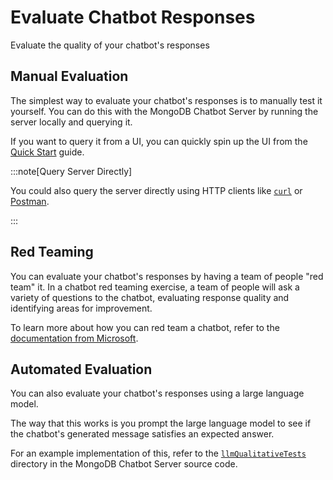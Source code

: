 # Evaluate Chatbot Responses

Evaluate the quality of your chatbot's responses

## Manual Evaluation

The simplest way to evaluate your chatbot's responses is to manually test it yourself.
You can do this with the MongoDB Chatbot Server by running the server locally and
querying it.

If you want to query it from a UI, you can quickly spin up the UI from the [Quick Start](../quick-start.md) guide.

:::note[Query Server Directly]

You could also query the server directly using HTTP clients like [`curl`](https://curl.se/) or [Postman](https://www.postman.com/).

:::

## Red Teaming

You can evaluate your chatbot's responses by having a team of people "red team" it.
In a chatbot red teaming exercise, a team of people will ask a variety of questions
to the chatbot, evaluating response quality and identifying areas for improvement.

To learn more about how you can red team a chatbot, refer to the
[documentation from Microsoft](https://learn.microsoft.com/en-us/azure/ai-services/openai/concepts/red-teaming).

## Automated Evaluation

You can also evaluate your chatbot's responses using a large language model.

The way that this works is you prompt the large language model to see
if the chatbot's generated message satisfies an expected answer.

For an example implementation of this, refer to the [`llmQualitativeTests`](https://github.com/mongodb/chatbot/tree/main/packages/chatbot-server-mongodb-public/src/llmQualitativeTests)
directory in the MongoDB Chatbot Server source code.
